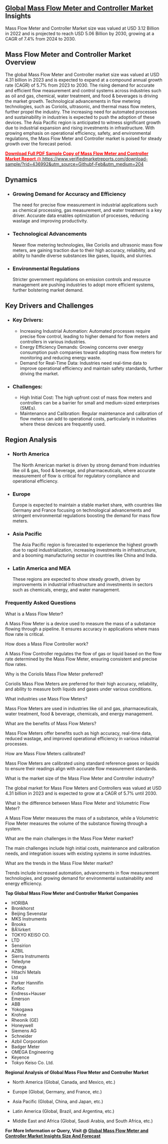<h2><a href="https://www.verifiedmarketreports.com/download-sample/?rid=436992&amp;utm_source=Githubf&amp;utm_medium=204" target="_blank">Global Mass Flow Meter and Controller Market</a> Insights</h2><p>Mass Flow Meter and Controller Market size was valued at USD 3.12 Billion in 2022 and is projected to reach USD 5.06 Billion by 2030, growing at a CAGR of 7.4% from 2024 to 2030.</p><p> <h2>Mass Flow Meter and Controller Market Overview</h2> <p>The global Mass Flow Meter and Controller market size was valued at USD 4.31 billion in 2023 and is expected to expand at a compound annual growth rate (CAGR) of 5.7% from 2023 to 2030. The rising demand for accurate and efficient flow measurement and control systems across industries such as oil and gas, chemical, water treatment, and food & beverages is driving the market growth. Technological advancements in flow metering technologies, such as Coriolis, ultrasonic, and thermal mass flow meters, further propel the industry. The increasing need for automated processes and sustainability in industries is expected to push the adoption of these devices. The Asia Pacific region is anticipated to witness significant growth due to industrial expansion and rising investments in infrastructure. With growing emphasis on operational efficiency, safety, and environmental regulations, the Mass Flow Meter and Controller market is poised for steady growth over the forecast period.</p> <p><a href="#"><p><span class=""><span style="color: #ff0000;"><strong>Download Full PDF Sample Copy of Mass Flow Meter and Controller Market Report</strong> @ </span><a href="https://www.verifiedmarketreports.com/download-sample/?rid=436992&amp;utm_source=Githubf-Feb&amp;utm_medium=204" target="_blank">https://www.verifiedmarketreports.com/download-sample/?rid=436992&amp;utm_source=Githubf-Feb&amp;utm_medium=204</a></span></p></a></p> <h2>Dynamics</h2> <ul> <li><h3>Growing Demand for Accuracy and Efficiency</h3> The need for precise flow measurement in industrial applications such as chemical processing, gas measurement, and water treatment is a key driver. Accurate data enables optimization of processes, reducing wastage and improving productivity.</li> <li><h3>Technological Advancements</h3> Newer flow metering technologies, like Coriolis and ultrasonic mass flow meters, are gaining traction due to their high accuracy, reliability, and ability to handle diverse substances like gases, liquids, and slurries.</li> <li><h3>Environmental Regulations</h3> Stricter government regulations on emission controls and resource management are pushing industries to adopt more efficient systems, further bolstering market demand.</li> </ul> <h2>Key Drivers and Challenges</h2> <ul> <li><h3>Key Drivers:</h3> <ul> <li>Increasing Industrial Automation: Automated processes require precise flow control, leading to higher demand for flow meters and controllers in various industries.</li> <li>Energy Efficiency Demands: Growing concerns over energy consumption push companies toward adopting mass flow meters for monitoring and reducing energy waste.</li> <li>Demand for Real-Time Data: Industries need real-time data to improve operational efficiency and maintain safety standards, further driving the market.</li> </ul> </li> <li><h3>Challenges:</h3> <ul> <li>High Initial Cost: The high upfront cost of mass flow meters and controllers can be a barrier for small and medium-sized enterprises (SMEs).</li> <li>Maintenance and Calibration: Regular maintenance and calibration of flow meters can add to operational costs, particularly in industries where these devices are frequently used.</li> </ul> </li> </ul> <h2>Region Analysis</h2> <ul> <li><h3>North America</h3> The North American market is driven by strong demand from industries like oil & gas, food & beverage, and pharmaceuticals, where accurate measurement of flow is critical for regulatory compliance and operational efficiency.</li> <li><h3>Europe</h3> Europe is expected to maintain a stable market share, with countries like Germany and France focusing on technological advancements and stringent environmental regulations boosting the demand for mass flow meters.</li> <li><h3>Asia Pacific</h3> The Asia Pacific region is forecasted to experience the highest growth due to rapid industrialization, increasing investments in infrastructure, and a booming manufacturing sector in countries like China and India.</li> <li><h3>Latin America and MEA</h3> These regions are expected to show steady growth, driven by improvements in industrial infrastructure and investments in sectors such as chemicals, energy, and water management.</li> </ul> <h3>Frequently Asked Questions</h3> <p>What is a Mass Flow Meter?</p> <p>A Mass Flow Meter is a device used to measure the mass of a substance flowing through a pipeline. It ensures accuracy in applications where mass flow rate is critical.</p> <p>How does a Mass Flow Controller work?</p> <p>A Mass Flow Controller regulates the flow of gas or liquid based on the flow rate determined by the Mass Flow Meter, ensuring consistent and precise flow rates.</p> <p>Why is the Coriolis Mass Flow Meter preferred?</p> <p>Coriolis Mass Flow Meters are preferred for their high accuracy, reliability, and ability to measure both liquids and gases under various conditions.</p> <p>What industries use Mass Flow Meters?</p> <p>Mass Flow Meters are used in industries like oil and gas, pharmaceuticals, water treatment, food & beverage, chemicals, and energy management.</p> <p>What are the benefits of Mass Flow Meters?</p> <p>Mass Flow Meters offer benefits such as high accuracy, real-time data, reduced wastage, and improved operational efficiency in various industrial processes.</p> <p>How are Mass Flow Meters calibrated?</p> <p>Mass Flow Meters are calibrated using standard reference gases or liquids to ensure their readings align with accurate flow measurement standards.</p> <p>What is the market size of the Mass Flow Meter and Controller industry?</p> <p>The global market for Mass Flow Meters and Controllers was valued at USD 4.31 billion in 2023 and is expected to grow at a CAGR of 5.7% until 2030.</p> <p>What is the difference between Mass Flow Meter and Volumetric Flow Meter?</p> <p>A Mass Flow Meter measures the mass of a substance, while a Volumetric Flow Meter measures the volume of the substance flowing through a system.</p> <p>What are the main challenges in the Mass Flow Meter market?</p> <p>The main challenges include high initial costs, maintenance and calibration needs, and integration issues with existing systems in some industries.</p> <p>What are the trends in the Mass Flow Meter market?</p> <p>Trends include increased automation, advancements in flow measurement technologies, and growing demand for environmental sustainability and energy efficiency.</p> </p><p><strong>Top Global Mass Flow Meter and Controller Market Companies</strong></p><div data-test-id=""><p><li>HORIBA</li><li> Bronkhorst</li><li> Beijing Sevenstar</li><li> MKS Instruments</li><li> Brooks</li><li> BÃ¼rkert</li><li> TOKYO KEISO CO.</li><li>LTD</li><li> Sensirion</li><li> AZBIL</li><li> Sierra Instruments</li><li> Teledyne</li><li> Omega</li><li> Hitachi Metals</li><li> Ltd</li><li> Parker Hannifin</li><li> Kofloc</li><li> Endress+Hauser</li><li> Emerson</li><li> ABB</li><li> Yokogawa</li><li> Krohne</li><li> Rheonik (GE)</li><li> Honeywell</li><li> Siemens AG</li><li> Schneider</li><li> Azbil Corporation</li><li> Badger Meter</li><li> OMEGA Engineering</li><li> Keyence</li><li> Tokyo Keiso Co. Ltd.</li></p><div><strong>Regional Analysis of&nbsp;Global Mass Flow Meter and Controller Market</strong></div><ul><li dir="ltr"><p dir="ltr">North America&nbsp;(Global, Canada, and Mexico, etc.)</p></li><li dir="ltr"><p dir="ltr">Europe (Global, Germany, and France, etc.)</p></li><li dir="ltr"><p dir="ltr">Asia Pacific&nbsp;(Global, China, and Japan, etc.)</p></li><li dir="ltr"><p dir="ltr">Latin America&nbsp;(Global, Brazil, and Argentina, etc.)</p></li><li dir="ltr">Middle East and Africa&nbsp;(Global, Saudi Arabia, and South Africa, etc.)</li></ul><p><strong>For More Information or Query, Visit @&nbsp;</strong><strong><a href="https://www.verifiedmarketreports.com/product/mass-flow-meter-and-controller-market/?utm_source=Githubf&amp;utm_medium=204" target="_blank">Global Mass Flow Meter and Controller Market Insights Size And Forecast</a></strong></p></div>
